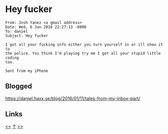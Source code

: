# Hey fucker

    From: Josh Yanez <a gmail address>
    Date: Wed, 6 Jan 2016 22:27:13 -0800
    To: daniel
    Subject: Hey fucker

    I got all your fucking info either you turn yourself in or ill show it to
    the police. You think I'm playing try me I got all your stupid little coding
    too.

    Sent from my iPhone

## Blogged

<https://daniel.haxx.se/blog/2016/01/11/tales-from-my-inbox-part/>
## Links

[<<](../2015/2015-11-05.md) [↑](../) [>>](2016-01-19.md)
